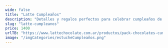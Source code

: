 ```yaml
---
wide: false
title: "Latte Cumpleaños"
description: "Detalles y regalos perfectos para celebrar cumpleaños de manera especial."
slug: "latte-cumpleanos"
price: 1400
urlTB: "https://www.lattechocolate.com.ar/productos/pack-chocolates-cumpleanos/"
image: "/imgCategories/estucheCumpleaños.png"
---
```

